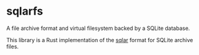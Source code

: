 # sqlarfs

A file archive format and virtual filesystem backed by a SQLite database.

This library is a Rust implementation of the
[sqlar](https://sqlite.org/sqlar.html) format for SQLite archive files.
